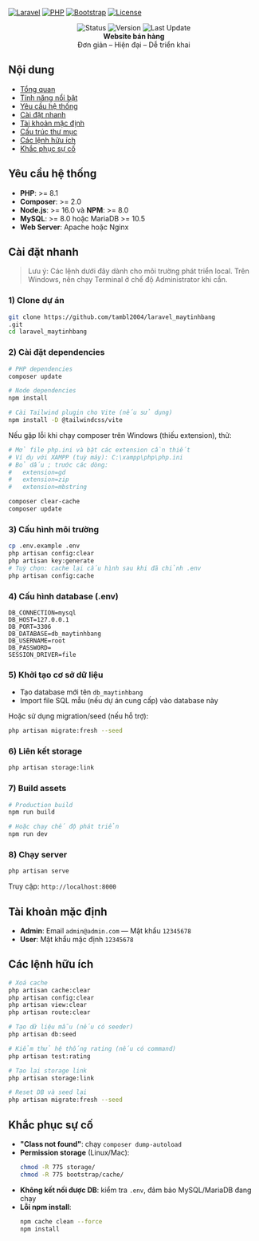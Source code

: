 
[![Laravel](https://img.shields.io/badge/Laravel-10.x-red.svg)](https://laravel.com)
[![PHP](https://img.shields.io/badge/PHP-8.1%2B-blue.svg)](https://php.net)
[![Bootstrap](https://img.shields.io/badge/Bootstrap-5.3-blue.svg)](https://getbootstrap.com)
[![License](https://img.shields.io/badge/License-MIT-green.svg)](https://opensource.org/licenses/MIT)

<p align="center">
  <img src="https://img.shields.io/badge/Tr%E1%BA%A1ng%20th%C3%A1i-Production%20Ready-brightgreen" alt="Status">
  <img src="https://img.shields.io/badge/Phi%C3%AAn%20b%E1%BA%A3n-1.0.0-blue" alt="Version">
  <img src="https://img.shields.io/badge/C%E1%BA%ADp%20nh%E1%BA%ADt-09/2025-orange" alt="Last Update">
  <br/>
  <strong>Website bán hàng</strong>
  <br/>
  Đơn giản – Hiện đại – Dễ triển khai
  
</p>

## Nội dung

- [Tổng quan](#tổng-quan)
- [Tính năng nổi bật](#tính-năng-nổi-bật)
- [Yêu cầu hệ thống](#yêu-cầu-hệ-thống)
- [Cài đặt nhanh](#cài-đặt-nhanh)
- [Tài khoản mặc định](#tài-khoản-mặc-định)
- [Cấu trúc thư mục](#cấu-trúc-thư-mục)
- [Các lệnh hữu ích](#các-lệnh-hữu-ích)
- [Khắc phục sự cố](#khắc-phục-sự-cố)

## Yêu cầu hệ thống

- **PHP**: >= 8.1
- **Composer**: >= 2.0
- **Node.js**: >= 16.0 và **NPM**: >= 8.0
- **MySQL**: >= 8.0 hoặc MariaDB >= 10.5
- **Web Server**: Apache hoặc Nginx

## Cài đặt nhanh

> Lưu ý: Các lệnh dưới đây dành cho môi trường phát triển local. Trên Windows, nên chạy Terminal ở chế độ Administrator khi cần.

### 1) Clone dự án

```bash
git clone https://github.com/tambl2004/laravel_maytinhbang
.git
cd laravel_maytinhbang

```

### 2) Cài đặt dependencies

```bash
# PHP dependencies
composer update

# Node dependencies
npm install

# Cài Tailwind plugin cho Vite (nếu sử dụng)
npm install -D @tailwindcss/vite
```

Nếu gặp lỗi khi chạy composer trên Windows (thiếu extension), thử:

```bash
# Mở file php.ini và bật các extension cần thiết
# Ví dụ với XAMPP (tuỳ máy): C:\xampp\php\php.ini
# Bỏ dấu ; trước các dòng:
#   extension=gd
#   extension=zip
#   extension=mbstring

composer clear-cache
composer update
```

### 3) Cấu hình môi trường

```bash
cp .env.example .env
php artisan config:clear
php artisan key:generate
# Tuỳ chọn: cache lại cấu hình sau khi đã chỉnh .env
php artisan config:cache
```

### 4) Cấu hình database (.env)

```env
DB_CONNECTION=mysql
DB_HOST=127.0.0.1
DB_PORT=3306
DB_DATABASE=db_maytinhbang
DB_USERNAME=root
DB_PASSWORD=
SESSION_DRIVER=file
```

### 5) Khởi tạo cơ sở dữ liệu

- Tạo database mới tên `db_maytinhbang`
- Import file SQL mẫu (nếu dự án cung cấp) vào database này

Hoặc sử dụng migration/seed (nếu hỗ trợ):

```bash
php artisan migrate:fresh --seed
```

### 6) Liên kết storage

```bash
php artisan storage:link
```

### 7) Build assets

```bash
# Production build
npm run build

# Hoặc chạy chế độ phát triển
npm run dev
```

### 8) Chạy server

```bash
php artisan serve
```

Truy cập: `http://localhost:8000`

## Tài khoản mặc định

- **Admin**: Email `admin@admin.com` — Mật khẩu `12345678`
- **User**: Mật khẩu mặc định `12345678`


## Các lệnh hữu ích

```bash
# Xoá cache
php artisan cache:clear
php artisan config:clear
php artisan view:clear
php artisan route:clear

# Tạo dữ liệu mẫu (nếu có seeder)
php artisan db:seed

# Kiểm thử hệ thống rating (nếu có command)
php artisan test:rating

# Tạo lại storage link
php artisan storage:link

# Reset DB và seed lại
php artisan migrate:fresh --seed
```

## Khắc phục sự cố

- **"Class not found"**: chạy `composer dump-autoload`
- **Permission storage** (Linux/Mac):
  ```bash
  chmod -R 775 storage/
  chmod -R 775 bootstrap/cache/
  ```
- **Không kết nối được DB**: kiểm tra `.env`, đảm bảo MySQL/MariaDB đang chạy
- **Lỗi npm install**:
  ```bash
  npm cache clean --force
  npm install
  ```

